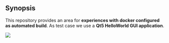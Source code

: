## Synopsis

This repository provides an area for **experiences with docker configured as automated build**. As test case we use a **Qt5 HelloWorld GUI application**.

[![](https://imagelayers.io/badge/tefworkshop/qt5-gui:latest.svg)](https://imagelayers.io/?images=tefworkshop/qt5-gui:latest 'Get your own badge on imagelayers.io')
